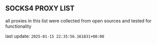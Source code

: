 ## SOCKS4 PROXY LIST

all proxies in this list were collected from open sources and tested for functionality

last update: `2025-01-15 22:35:56.161831+00:00`